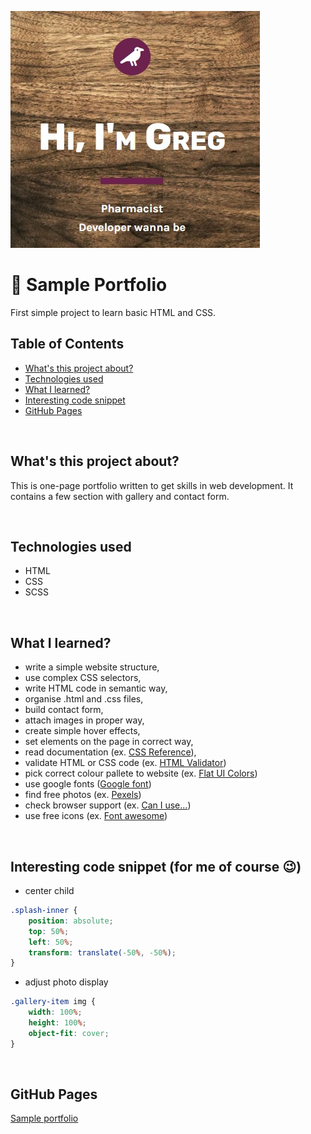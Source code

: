 <a href="https://grzegorz-jodlowski.github.io/sample-portfolio/"><img src="logo.jpg" title="logo" alt="title with text Hi I/m Greg, pharmacist, developer wanna be"></a>



# 🚀 Sample Portfolio

First simple project to learn basic HTML and CSS.

## Table of Contents

- [What's this project about?](#about)
- [Technologies used](#technologies)
- [What I learned?](#what)
- [Interesting code snippet](#interesting)
- [GitHub Pages](#gitHub)

</br>

## <a name="about"></a>What's this project about?

This is one-page portfolio written to get skills in web development.
It contains a few section with gallery and contact form.

</br>

## <a name="technologies"></a>Technologies used
- HTML
- CSS
- SCSS

</br>

## <a name="what"></a>What I learned?
- write a simple website structure,
- use complex CSS selectors,
- write HTML code in semantic way,
- organise .html and .css files,
- build contact form,
- attach images in proper way,
- create simple hover effects,
- set elements on the page in correct way,
- read documentation (ex. <a href="https://cssreference.io/">CSS Reference</a>),
- validate HTML or CSS code (ex. <a href="https://validator.w3.org/">HTML Validator</a>)
- pick correct colour pallete to website (ex. <a href="https://flatuicolors.com/">Flat UI Colors</a>)
- use google fonts (<a href="https://fonts.google.com">Google font</a>)
- find free photos (ex. <a href="https://www.pexels.com/">Pexels</a>)
- check browser support (ex. <a href="https://caniuse.com/">Can I use...</a>)
- use free icons (ex. <a href="https://fontawesome.com/icons?d=gallery">Font awesome</a>)



</br>

## <a name="interesting"></a>Interesting code snippet (for me of course 😉)
- center child

```css
.splash-inner {
    position: absolute;
    top: 50%;
    left: 50%;
    transform: translate(-50%, -50%);
}
```
- adjust photo display

```css
.gallery-item img {
    width: 100%;
    height: 100%;
    object-fit: cover;
}
```

</br>

## <a name="gitHub"></a>GitHub Pages
<a href="https://grzegorz-jodlowski.github.io/sample-portfolio/">Sample portfolio</a>